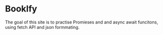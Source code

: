 # Booklfy

The goal of this site is to practise Promieses and and async await funcitons, using fetch API and json formmating.
